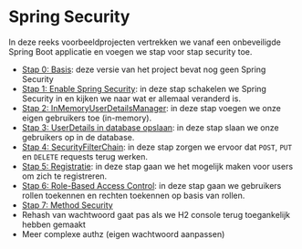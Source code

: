 # Spring Security

In deze reeks voorbeeldprojecten vertrekken we vanaf een onbeveiligde Spring Boot applicatie
en voegen we stap voor stap security toe.

- [Stap 0: Basis](./00-Basis): deze versie van het project bevat nog geen Spring Security
- [Stap 1: Enable Spring Security](./01-EnableSpringSecurity): in deze stap schakelen we Spring Security in en kijken we naar wat er allemaal veranderd is.
- [Stap 2: InMemoryUserDetailsManager](./02-InMemoryUserDetailsManager): in deze stap voegen we onze eigen gebruikers toe (in-memory).
- [Stap 3: UserDetails in database opslaan](./03-UserDetailsInDatabase): in deze stap slaan we onze gebruikers op in de database.
- [Stap 4: SecurityFilterChain](./04-SecurityFilterChain): in deze stap zorgen we ervoor dat `POST`, `PUT` en `DELETE` requests terug werken.
- [Stap 5: Registratie](./05-Registratie): in deze stap gaan we het mogelijk maken voor users om zich te registreren.
- [Stap 6: Role-Based Access Control](./06-RBAC): in deze stap gaan we gebruikers rollen toekennen en rechten toekennen op
  basis van rollen.
- [Stap 7: Method Security]()
- Rehash van wachtwoord gaat pas als we H2 console terug toegankelijk hebben gemaakt
- Meer complexe authz (eigen wachtwoord aanpassen)
